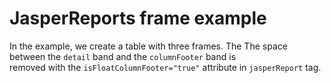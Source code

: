# JasperReports frame example

In the example, we create a table with three frames. The 
The space between the `detail` band and the `columnFooter` band is  
removed with the `isFloatColumnFooter="true"` attribute in `jasperReport` tag.  
